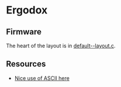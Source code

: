 # Ergodox

## Firmware

The heart of the layout is in [default--layout.c](Firmware/keyboard/ergodox/layout/default--layout.c).

## Resources

* [Nice use of ASCII here](https://github.com/grota/tmk_keyboard/blob/grota_layout/keyboard/ergodox/keymap_grota.h#L25)